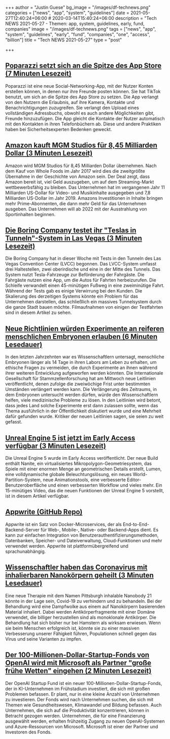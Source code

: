 +++
author = "Justin Guese"
bg_image = "/images/df-technews.png"
categories = ["news", "app", "system", "guidelines"]
date = 2021-05-27T12:40:24+06:00 # 2020-03-14T15:40:24+06:00
description = "Tech NEWS 2021-05-27 - Themen: app, system, guidelines, early, fund, companies"
image = "/images/df-technews.png"
tags = ["news", "app", "system", "guidelines", "early", "fund", "companies", "one", "access", "billion"]
title = "Tech NEWS 2021-05-27"
type = "post"

+++

## [Poparazzi setzt sich an die Spitze des App Store (7 Minuten Lesezeit)](https://techcrunch.com/2021/05/26/poparazzi-hypes-itself-to-the-top-of-the-app-store/)

 Poparazzi ist eine neue Social-Networking-App, mit der Nutzer Konten erstellen können, in denen nur ihre Freunde posten können. Sie hat TikTok benutzt, um sich an die Spitze des App Store zu setzen. Die App verlangt von den Nutzern die Erlaubnis, auf ihre Kamera, Kontakte und Benachrichtigungen zuzugreifen. Sie verlangt den Upload eines vollständigen Adressbuchs, obwohl es auch andere Möglichkeiten gibt, Freunde hinzuzufügen. Die App gleicht die Kontakte der Nutzer automatisch mit den Kontakten in ihren Telefonbüchern ab. Diese und andere Praktiken haben bei Sicherheitsexperten Bedenken geweckt.

## [Amazon kauft MGM Studios für 8,45 Milliarden Dollar (3 Minuten Lesezeit)](https://www.cnbc.com/2021/05/26/amazon-to-buy-mgm-studios-for-8point45-billion.html)

 Amazon wird MGM Studios für 8,45 Milliarden Dollar übernehmen. Nach dem Kauf von Whole Foods im Jahr 2017 wird dies die zweitgrößte Übernahme in der Geschichte von Amazon sein. Der Deal zeigt, dass Amazon bereit ist, viel Geld auszugeben, um auf dem Streaming-Markt wettbewerbsfähig zu bleiben. Das Unternehmen hat im vergangenen Jahr 11 Milliarden US-Dollar für Video- und Musikinhalte ausgegeben und 7,8 Milliarden US-Dollar im Jahr 2019. Amazons Investitionen in Inhalte bringen mehr Prime-Abonnenten, die dann mehr Geld für das Unternehmen ausgeben. Das Unternehmen will ab 2022 mit der Ausstrahlung von Sportinhalten beginnen.

## [Die Boring Company testet ihr "Teslas in Tunneln"-System in Las Vegas (3 Minuten Lesezeit)](https://www.theverge.com/2021/5/26/22455365/elon-musk-boring-company-las-vegas-test-lvcc-loop-teslas)

 Die Boring Company hat in dieser Woche mit Tests in den Tunneln des Las Vegas Convention Center (LVCC) begonnen. Das LVCC-System umfasst drei Haltestellen, zwei oberirdische und eine in der Mitte des Tunnels. Das System nutzt Tesla-Fahrzeuge zur Beförderung der Fahrgäste. Die Fahrgäste nutzen eine App, um die Autos für Fahrten herbeizurufen. Die Schleife verwandelt einen 45-minütigen Fußweg in eine zweiminütige Fahrt. Während der Tests gab es einige Verwirrung bei den Kunden. Die Skalierung des derzeitigen Systems könnte ein Problem für das Unternehmen darstellen, das schließlich ein massives Tunnelsystem durch die ganze Stadt bauen möchte. Filmaufnahmen von einigen der Testfahrten sind in diesem Artikel zu sehen.

## [Neue Richtlinien würden Experimente an reiferen menschlichen Embryonen erlauben (6 Minuten Lesedauer)](https://www.npr.org/sections/health-shots/2021/05/26/1000126212/new-guidelines-would-allow-experiments-on-more-mature-human-embryos)

 In den letzten Jahrzehnten war es Wissenschaftlern untersagt, menschliche Embryonen länger als 14 Tage in ihren Labors am Leben zu erhalten, um ethische Fragen zu vermeiden, die durch Experimente an ihnen während ihrer weiteren Entwicklung aufgeworfen werden könnten. Die Internationale Gesellschaft für Stammzellenforschung hat am Mittwoch neue Leitlinien veröffentlicht, denen zufolge die zweiwöchige Frist unter bestimmten Umständen verlängert werden kann. Die Verlängerung des Zeitraums, in dem Embryonen untersucht werden dürfen, würde den Wissenschaftlern helfen, viele medizinische Probleme zu lösen. In den Leitlinien wird betont, dass jedes Land solche Experimente erst dann zulassen sollte, wenn das Thema ausführlich in der Öffentlichkeit diskutiert wurde und eine Mehrheit dafür gefunden wurde. Kritiker der neuen Leitlinien sagen, sie seien zu weit gefasst.

## [Unreal Engine 5 ist jetzt im Early Access verfügbar (3 Minuten Lesezeit)](https://www.unrealengine.com/en-US/blog/unreal-engine-5-is-now-available-in-early-access)

 Die Unreal Engine 5 wurde im Early Access veröffentlicht. Der neue Build enthält Nanite, ein virtualisiertes Mikropolygon-Geometriesystem, das Spiele mit einer enormen Menge an geometrischen Details erstellt, Lumen, eine volldynamische globale Beleuchtungslösung, ein neues World-Partition-System, neue Animationstools, eine verbesserte Editor-Benutzeroberfläche und einen verbesserten Workflow und vieles mehr. Ein 15-minütiges Video, das die neuen Funktionen der Unreal Engine 5 vorstellt, ist in diesem Artikel verfügbar.

## [Appwrite (GitHub Repo)](https://github.com/appwrite/appwrite)

 Appwrite ist ein Satz von Docker-Microservices, der als End-to-End-Backend-Server für Web-, Mobile-, Native- oder Backend-Apps dient. Es kann zur einfachen Integration von Benutzerauthentifizierungsmethoden, Datenbanken, Speicher- und Dateiverwaltung, Cloud-Funktionen und mehr verwendet werden. Appwrite ist plattformübergreifend und sprachunabhängig.

## [Wissenschaftler haben das Coronavirus mit inhalierbaren Nanokörpern geheilt (3 Minuten Lesedauer)](https://interestingengineering.com/scientists-cured-coronavirus-with-inhalable-nanobodies)

 Eine neue Therapie mit dem Namen Pittsburgh inhalable Nanobody 21 könnte in der Lage sein, Covid-19 zu verhindern und zu behandeln. Bei der Behandlung wird eine Dampfwolke aus einem auf Nanokörpern basierenden Material inhaliert. Dabei werden Antikörperfragmente mit einer Domäne verwendet, die billiger herzustellen sind als monoklonale Antikörper. Die Behandlung hat sich bisher nur bei Hamstern als wirksam erwiesen. Wenn sie beim Menschen erfolgreich ist, könnte sie zu einer massiven Verbesserung unserer Fähigkeit führen, Populationen schnell gegen das Virus und seine Varianten zu impfen.

## [Der 100-Millionen-Dollar-Startup-Fonds von OpenAI wird mit Microsoft als Partner "große frühe Wetten" eingehen (2 Minuten Lesezeit)](https://techcrunch.com/2021/05/26/openais-100m-startup-fund-will-make-big-early-bets-with-microsoft-as-partner/)

 Der OpenAI Startup Fund ist ein neuer 100-Millionen-Dollar-Startup-Fonds, der in KI-Unternehmen im Frühstadium investiert, die sich mit großen Problemen befassen. Er plant, nur in eine kleine Anzahl von Unternehmen zu investieren. Der Fonds wird nach Unternehmen suchen, die sich mit Themen wie Gesundheitswesen, Klimawandel und Bildung befassen. Auch Unternehmen, die sich auf die Produktivität konzentrieren, können in Betracht gezogen werden. Unternehmen, die für eine Finanzierung ausgewählt werden, erhalten frühzeitig Zugang zu neuen OpenAI-Systemen und Azure-Ressourcen von Microsoft. Microsoft ist einer der Partner und Investoren des Fonds.

